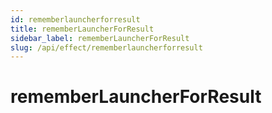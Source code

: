 ```yaml
---
id: rememberlauncherforresult
title: rememberLauncherForResult
sidebar_label: rememberLauncherForResult
slug: /api/effect/rememberlauncherforresult
---
```


# rememberLauncherForResult